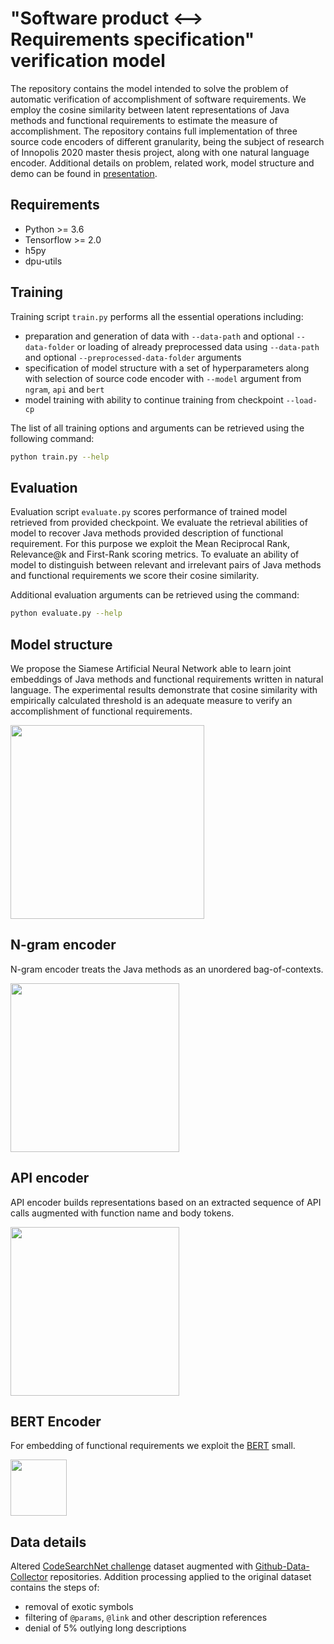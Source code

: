 # "Software product <--> Requirements specification" verification model

The repository contains the model intended to solve the problem of automatic verification of accomplishment of software requirements. We employ the cosine similarity between latent representations of Java methods and functional requirements to estimate the measure of accomplishment. The repository contains full implementation of three source code encoders of different granularity, being the subject of research of Innopolis 2020 master thesis project, along with one natural language encoder. Additional details on problem, related work, model structure and demo can be found in [presentation](https://github.com/LeviiBereg/reqsumm/blob/master/Thesis%20presentation.pdf).


## Requirements

 - Python >= 3.6
 - Tensorflow >= 2.0
 - h5py
 - dpu-utils

## Training

Training script `train.py` performs all the essential operations including:
 - preparation and generation of data with `--data-path` and optional `--data-folder` or loading of already preprocessed data using `--data-path` and optional `--preprocessed-data-folder` arguments
 - specification of model structure with a set of hyperparameters along with selection of source code encoder with `--model` argument from `ngram`, `api` and `bert`
 - model training with ability to continue training from checkpoint `--load-cp`

The list of all training options and arguments can be retrieved using the following command:

```sh
python train.py --help
```

## Evaluation

Evaluation script `evaluate.py` scores performance of trained model retrieved from provided checkpoint. We evaluate the retrieval abilities of model to recover Java methods provided description of functional requirement. For this purpose we exploit the Mean Reciprocal Rank, Relevance@k and First-Rank scoring metrics. To evaluate an ability of model to distinguish between relevant and irrelevant pairs of Java methods and functional requirements we score their cosine similarity.

Additional evaluation arguments can be retrieved using the command:

```sh
python evaluate.py --help
```

## Model structure

We propose the Siamese Artificial Neural Network able to learn joint embeddings of Java methods and functional requirements written in natural language. The experimental results demonstrate that cosine similarity with empirically calculated threshold is an adequate measure to verify an accomplishment of functional requirements. 

<img src="https://github.com/LeviiBereg/reqsumm/blob/master/images/Model_Template.png" height="310">

## N-gram encoder

N-gram encoder treats the Java methods as an unordered bag-of-contexts.

<img src="https://github.com/LeviiBereg/reqsumm/blob/master/images/sc_branch.png" height="270">

## API encoder

API encoder builds representations based on an extracted sequence of API calls augmented with function name and body tokens.

<img src="https://github.com/LeviiBereg/reqsumm/blob/master/images/api_encoder.png" height="270">

## BERT Encoder 

For embedding of functional requirements we exploit the [BERT](https://github.com/kpe/bert-for-tf2) small.

<img src="https://github.com/LeviiBereg/reqsumm/blob/master/images/nl_branch.png" height="90">

## Data details

Altered [CodeSearchNet challenge](https://github.com/github/CodeSearchNet) dataset augmented with [Github-Data-Collector](https://github.com/LeviiBereg/Github-Data-Collector) repositories.
Addition processing applied to the original dataset contains the steps of:
- removal of exotic symbols
- filtering of `@params`, `@link` and other description references
- denial of 5% outlying long descriptions
